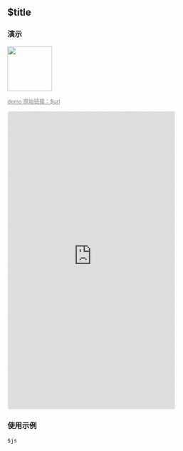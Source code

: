 ## $title

### 演示

<img width="100" src="http://qr.topscan.com/api.php?text=$url"/>

<a href="$url" target="_blank" style="font-size:12px;color:#888;">demo 原始链接：$url</a>

<div style="width:377px;height:667px;display:inline-block;border:1px dashed #ececec;border-radius:5px;overflow:hidden;">
  <iframe src="http://aitter.oschina.io/#/$path" width="375" height="667" border="0" frameborder="0"></iframe>
</div>


### 使用示例

``` javascript
$js
```

